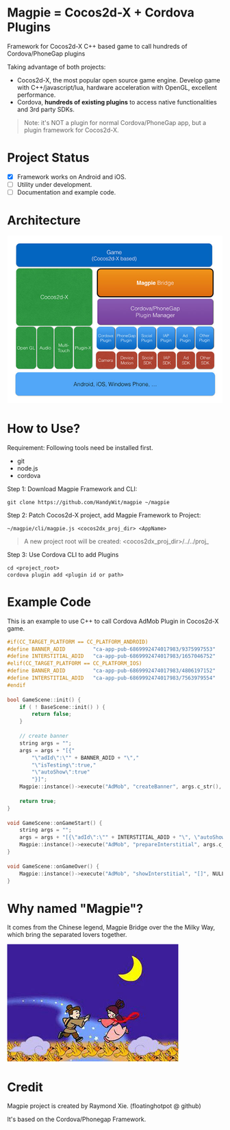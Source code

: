 # Magpie = Cocos2d-X + Cordova Plugins #

Framework for Cocos2d-X C++ based game to call hundreds of Cordova/PhoneGap plugins

Taking advantage of both projects:
* Cocos2d-X, the most popular open source game engine. Develop game with C++/javascript/lua, hardware acceleration with OpenGL, excellent performance.
* Cordova, **hundreds of existing plugins** to access native functionalities and 3rd party SDKs.

>Note: it's NOT a plugin for normal Cordova/PhoneGap app, but a plugin framework for Cocos2d-X. 

# Project Status #

* [x] Framework works on Android and iOS.
* [ ] Utility under development.
* [ ] Documentation and example code.

# Architecture #

![Magpie Bridge Architecture](docs/architecture.jpg)

# How to Use? #

Requirement: Following tools need be installed first.
* git
* node.js
* cordova

Step 1: Download Magpie Framework and CLI:

```
git clone https://github.com/HandyWit/magpie ~/magpie
```

Step 2: Patch Cocos2d-X project, add Magpie Framework to Project:

```
~/magpie/cli/magpie.js <cocos2dx_proj_dir> <AppName>
```

> A new project root will be created: <cocos2dx_proj_dir>/../../proj_<AppName>

Step 3: Use Cordova CLI to add Plugins

```
cd <project_root>
cordova plugin add <plugin id or path>
```

# Example Code #

This is an example to use C++ to call Cordova AdMob Plugin in Cocos2d-X game.

```c
#if(CC_TARGET_PLATFORM == CC_PLATFORM_ANDROID)
#define BANNER_ADID 		"ca-app-pub-6869992474017983/9375997553"
#define INTERSTITIAL_ADID	"ca-app-pub-6869992474017983/1657046752"
#elif(CC_TARGET_PLATFORM == CC_PLATFORM_IOS)
#define BANNER_ADID 		"ca-app-pub-6869992474017983/4806197152"
#define INTERSTITIAL_ADID	"ca-app-pub-6869992474017983/7563979554"
#endif

bool GameScene::init() {
    if ( ! BaseScene::init() ) {
        return false;
    }

    // create banner
	string args = "";
	args = args + "[{"
		"\"adId\":\"" + BANNER_ADID + "\","
		"\"isTesting\":true,"
		"\"autoShow\":true"
		"}]";
	Magpie::instance()->execute("AdMob", "createBanner", args.c_str(), NULL, NULL);

    return true;
}

void GameScene::onGameStart() {
	string args = "";
	args = args + "[{\"adId\":\"" + INTERSTITIAL_ADID + "\", \"autoShow\":false}]";
	Magpie::instance()->execute("AdMob", "prepareInterstitial", args.c_str(), NULL, NULL);
}

void GameScene::onGameOver() {
	Magpie::instance()->execute("AdMob", "showInterstitial", "[]", NULL, NULL);
}

```

# Why named "Magpie"? #

It comes from the Chinese legend, Magpie Bridge over the the Milky Way, which bring the separated lovers together.

![Magpie Bridge](docs/legend.jpg)

# Credit #

Magpie project is created by Raymond Xie. (floatinghotpot @ github)

It's based on the Cordova/Phonegap Framework.


